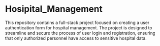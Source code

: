 # Hosipital_Management
This repository contains a full-stack project focused on creating a user authentication form for hospital management. The project is designed to streamline and secure the process of user login and registration, ensuring that only authorized personnel have access to sensitive hospital data.
